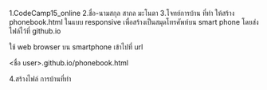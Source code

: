 1.CodeCamp15_online
2.ชื่อ-นามสกุล สากล มะโนตา
3.โจทย์การบ้าน ที่ทำ
ให้สร้าง phonebook.html ในแบบ responsive 
เพื่อสร้างเป็นสมุดโทรศัพท์บน smart phone
โดยส่งไฟล์ไว้ที่ github.io

ใช้ web browser บน smartphone เข้าไปที่  url

<ชื่อ user>.github.io/phonebook.html

4.สร้างไฟล์ การบ้านที่ทำ
